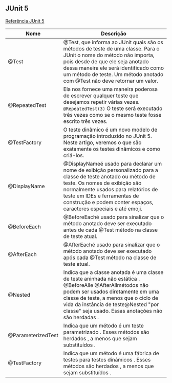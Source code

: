 ## JUnit 5

[Referência JUnit 5](https://junit.org/junit5/docs/current/user-guide/)

| Nome | Descrição |
| ------ | ------ |
| @Test | @Test, que informa ao JUnit quais são os métodos de teste de uma classe. Para o JUnit o nome do método não importa, pois desde de que ele seja anotado dessa maneira ele será identificado como um método de teste. Um método anotado com @Test não deve retornar um valor. |
| @RepeatedTest |  Ela nos fornece uma maneira poderosa de escrever qualquer teste que desejamos repetir várias vezes. `@RepeatedTest(3)` O teste será executado três vezes como se o mesmo teste fosse escrito três vezes. |
| @TestFactory | O teste dinâmico é um novo modelo de programação introduzido no JUnit 5. Neste artigo, veremos o que são exatamente os testes dinâmicos e como criá-los. |
| @DisplayName  | @DisplayNameé usado para declarar um nome de exibição personalizado para a classe de teste anotado ou método de teste. Os nomes de exibição são normalmente usados para relatórios de teste em IDEs e ferramentas de construção e podem conter espaços, caracteres especiais e até emoji. |
| @BeforeEach | @BeforeEaché usado para sinalizar que o método anotado deve ser executado antes de cada @Test método na classe de teste atual. |
| @AfterEach | @AfterEaché usado para sinalizar que o método anotado deve ser executado após cada @Test método na classe de teste atual. |
| @Nested | Indica que a classe anotada é uma classe de teste aninhada não estática . @BeforeAlle @AfterAllmétodos não podem ser usados diretamente em uma classe de teste, a menos que o ciclo de vida da instância de teste@Nested "por classe" seja usado. Essas anotações não são herdadas . |
| @ParameterizedTest | Indica que um método é um teste parametrizado . Esses métodos são herdados , a menos que sejam substituídos . |
| @TestFactory | Indica que um método é uma fábrica de testes para testes dinâmicos . Esses métodos são herdados , a menos que sejam substituídos . |
